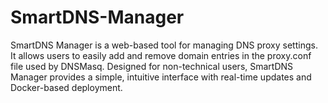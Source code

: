 # SmartDNS-Manager
SmartDNS Manager is a web-based tool for managing DNS proxy settings. It allows users to easily add and remove domain entries in the proxy.conf file used by DNSMasq. Designed for non-technical users, SmartDNS Manager provides a simple, intuitive interface with real-time updates and Docker-based deployment.
